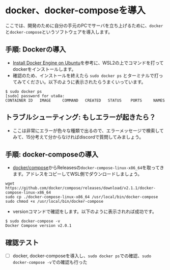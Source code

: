 # docker、docker-composeを導入

ここでは、開発のために自分の手元のPCでサーバを立ち上げるために、`docker`と`docker-compose`というソフトウェアを導入します。

## 手順: Dockerの導入

- [Install Docker Engine on Ubuntu](https://docs.docker.com/engine/install/ubuntu/#install-using-the-repository)を参考に、WSL2の上でコマンドを打ってdockerをインストールします。
- 確認のため、インストールを終えたら `sudo docker ps` とターミナルで打ってみてください。以下のように表示されたらうまくいっています。

```
$ sudo docker ps
[sudo] password for uta8a: 
CONTAINER ID   IMAGE     COMMAND   CREATED   STATUS    PORTS     NAMES
```

## トラブルシューティング: もしエラーが起きたら？

- ここは非常にエラーが色々な種類で出るので、エラーメッセージで検索してみて、15分考えて分からなければdiscordで質問してみましょう。

## 手順: docker-composeの導入

- [docker/compose](https://github.com/docker/compose)からReleasesの`docker-compose-linux-x86_64`を取ってきます。アドレスをコピーしてWSL側でダウンロードしましょう。

```
wget https://github.com/docker/compose/releases/download/v2.1.1/docker-compose-linux-x86_64
sudo cp ./docker-compose-linux-x86_64 /usr/local/bin/docker-compose
sudo chmod +x /usr/local/bin/docker-compose
```

- versionコマンドで確認をします。以下のように表示されれば成功です。

```
$ sudo docker-compose -v
Docker Compose version v2.0.1
```

## 確認テスト

- [ ] docker, docker-composeを導入し、`sudo docker ps`での確認、`sudo docker-compose -v`での確認も行った